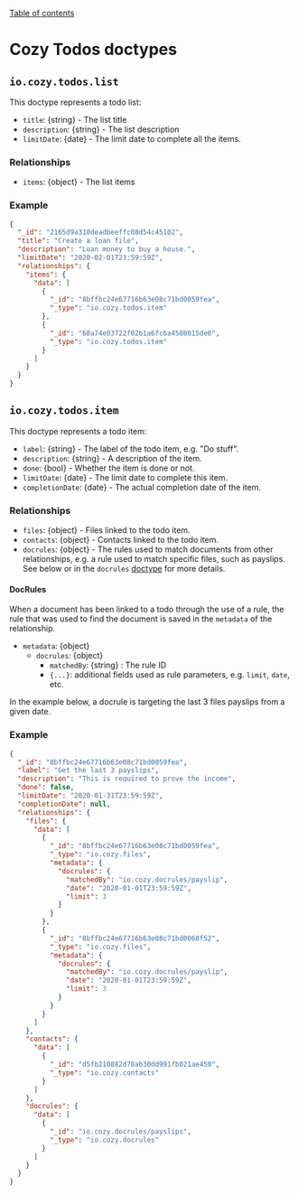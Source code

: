[Table of contents](README.md#table-of-contents)

# Cozy Todos doctypes

## `io.cozy.todos.list`

This doctype represents a todo list:

- `title`: {string} - The list title
- `description`: {string} - The list description
- `limitDate`: {date} - The limit date to complete all the items.

### Relationships

- `items`: {object} - The list items

### Example

```json
{
  "_id": "2165d9a310deadbeeffc08d54c45102",
  "title": "Create a loan file",
  "description": "Loan money to buy a house.",
  "limitDate": "2020-02-01T23:59:59Z",
  "relationships": {
    "items": {
      "data": [
        {
          "_id": "8bffbc24e67716b63e08c71bd0059fea",
          "_type": "io.cozy.todos.item"
        },
        {
          "_id": "68a74e03722f02b1a6fc6a4508015de0",
          "_type": "io.cozy.todos.item"
        }
      ]
    }
  }
}
```

## `io.cozy.todos.item`

This doctype represents a todo item:

- `label`: {string} - The label of the todo item, e.g. "Do stuff".
- `description`: {string} - A description of the item.
- `done`: {bool} - Whether the item is done or not.
- `limitDate`: {date} - The limit date to complete this item.
- `completionDate`: {date} - The actual completion date of the item.

### Relationships

- `files`: {object} - Files linked to the todo item.
- `contacts`: {object} - Contacts linked to the todo item.
- `docrules`: {object} - The rules used to match documents from other relationships, e.g. a rule used to match specific files, such as payslips. See below or in the `docrules` [doctype](https://docs.cozy.io/en/cozy-doctypes/docs/io.cozy.docrules) for more details.

#### DocRules

When a document has been linked to a todo through the use of a rule, the rule that was used to find the document is saved in the `metadata` of the relationship.

- `metadata`: {object}
  - `docrules`: {object}
    - `matchedBy`: {string} : The rule ID
    - `{...}`: additional fields used as rule parameters, e.g. `limit`, `date`, etc.

In the example below, a docrule is targeting the last 3 files payslips from a given date. 

### Example

```json
{
  "_id": "8bffbc24e67716b63e08c71bd0059fea",
  "label": "Get the last 3 payslips",
  "description": "This is required to prove the income",
  "done": false,
  "limitDate": "2020-01-31T23:59:59Z",
  "completionDate": null,
  "relationships": {
    "files": {
      "data": [
        {
          "_id": "8bffbc24e67716b63e08c71bd0059fea",
          "_type": "io.cozy.files",
          "metadata": {
            "docrules": {
              "matchedBy": "io.cozy.docrules/payslip",
              "date": "2020-01-01T23:59:59Z",
              "limit": 3
            }
          }
        },
        {
          "_id": "8bffbc24e67716b63e08c71bd0068f52",
          "_type": "io.cozy.files",
          "metadata": {
            "docrules": {
              "matchedBy": "io.cozy.docrules/payslip",
              "date": "2020-01-01T23:59:59Z",
              "limit": 3
            }
          }
        }
      ]
    },
    "contacts": {
      "data": [
        {
          "_id": "d5fb210882d78ab30dd991fb021ae450",
          "_type": "io.cozy.contacts"
        }
      ]
    },
    "docrules": {
      "data": [
        {
          "_id": "io.cozy.docrules/payslips",
          "_type": "io.cozy.docrules"
        }
      ]
    }
  }
}
```
